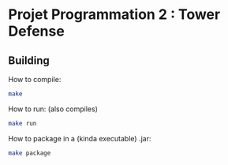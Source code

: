 
# Projet Programmation 2 : Tower Defense

## Building

How to compile:

```bash
make
```

How to run: (also compiles)

```bash
make run
```

How to package in a (kinda executable) .jar:

```bash
make package
```
